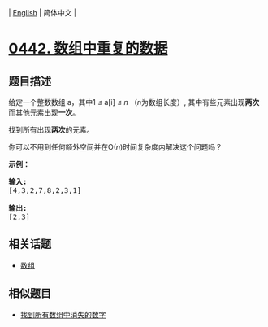
| [English](README_EN.md) | 简体中文 |

# [0442. 数组中重复的数据](https://leetcode-cn.com/problems/find-all-duplicates-in-an-array/)

## 题目描述

<p>给定一个整数数组 a，其中1 &le; a[i] &le; <em>n</em> （<em>n</em>为数组长度）, 其中有些元素出现<strong>两次</strong>而其他元素出现<strong>一次</strong>。</p>

<p>找到所有出现<strong>两次</strong>的元素。</p>

<p>你可以不用到任何额外空间并在O(<em>n</em>)时间复杂度内解决这个问题吗？</p>

<p><strong>示例：</strong></p>

<pre>
<strong>输入:</strong>
[4,3,2,7,8,2,3,1]

<strong>输出:</strong>
[2,3]
</pre>


## 相关话题

- [数组](https://leetcode-cn.com/tag/array)

## 相似题目

- [找到所有数组中消失的数字](../find-all-numbers-disappeared-in-an-array/README.md)
